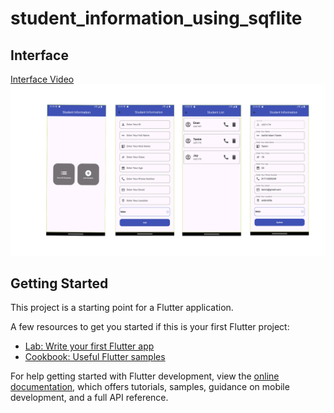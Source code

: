 # student_information_using_sqflite

## Interface
[Interface Video](https://drive.google.com/file/d/1M0feAY4D4gqUF6hTerfwpkG1tu-onzdO/view?usp=drive_link)
![screenshot](assets/images/s_i.png)

## Getting Started

This project is a starting point for a Flutter application.

A few resources to get you started if this is your first Flutter project:

- [Lab: Write your first Flutter app](https://docs.flutter.dev/get-started/codelab)
- [Cookbook: Useful Flutter samples](https://docs.flutter.dev/cookbook)

For help getting started with Flutter development, view the
[online documentation](https://docs.flutter.dev/), which offers tutorials,
samples, guidance on mobile development, and a full API reference.
